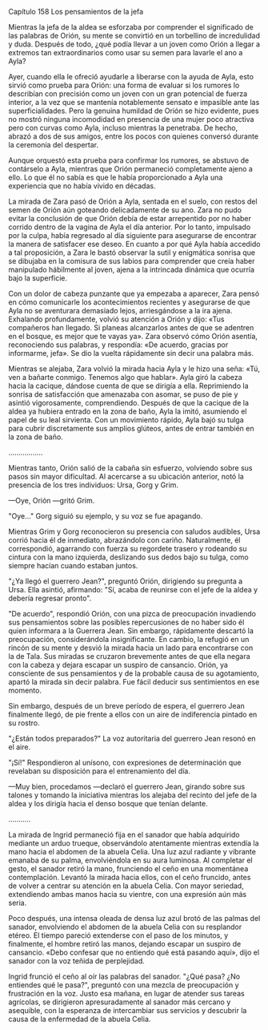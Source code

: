 
Capítulo 158 Los pensamientos de la jefa

Mientras la jefa de la aldea se esforzaba por comprender el significado de las palabras de Orión, su mente se convirtió en un torbellino de incredulidad y duda. Después de todo, ¿qué podía llevar a un joven como Orión a llegar a extremos tan extraordinarios como usar su semen para lavarle el ano a Ayla?

Ayer, cuando ella le ofreció ayudarle a liberarse con la ayuda de Ayla, esto sirvió como prueba para Orión: una forma de evaluar si los rumores lo describían con precisión como un joven con un gran potencial de fuerza interior, a la vez que se mantenía notablemente sensato e impasible ante las superficialidades. Pero la genuina humildad de Orión se hizo evidente, pues no mostró ninguna incomodidad en presencia de una mujer poco atractiva pero con curvas como Ayla, incluso mientras la penetraba. De hecho, abrazó a dos de sus amigos, entre los pocos con quienes conversó durante la ceremonia del despertar.

Aunque orquestó esta prueba para confirmar los rumores, se abstuvo de contárselo a Ayla, mientras que Orión permaneció completamente ajeno a ello. Lo que él no sabía es que le había proporcionado a Ayla una experiencia que no había vivido en décadas.

La mirada de Zara pasó de Orión a Ayla, sentada en el suelo, con restos del semen de Orión aún goteando delicadamente de su ano. Zara no pudo evitar la conclusión de que Orión debía de estar arrepentido por no haber corrido dentro de la vagina de Ayla el día anterior. Por lo tanto, impulsado por la culpa, había regresado al día siguiente para asegurarse de encontrar la manera de satisfacer ese deseo. En cuanto a por qué Ayla había accedido a tal proposición, a Zara le bastó observar la sutil y enigmática sonrisa que se dibujaba en la comisura de sus labios para comprender que creía haber manipulado hábilmente al joven, ajena a la intrincada dinámica que ocurría bajo la superficie.

Con un dolor de cabeza punzante que ya empezaba a aparecer, Zara pensó en cómo comunicarle los acontecimientos recientes y asegurarse de que Ayla no se aventurara demasiado lejos, arriesgándose a la ira ajena. Exhalando profundamente, volvió su atención a Orión y dijo: «Tus compañeros han llegado. Si planeas alcanzarlos antes de que se adentren en el bosque, es mejor que te vayas ya». Zara observó cómo Orión asentía, reconociendo sus palabras, y respondía: «De acuerdo, gracias por informarme, jefa». Se dio la vuelta rápidamente sin decir una palabra más.

Mientras se alejaba, Zara volvió la mirada hacia Ayla y le hizo una seña: «Tú, ven a bañarte conmigo. Tenemos algo que hablar». Ayla giró la cabeza hacia la cacique, dándose cuenta de que se dirigía a ella. Reprimiendo la sonrisa de satisfacción que amenazaba con asomar, se puso de pie y asintió vigorosamente, comprendiendo. Después de que la cacique de la aldea ya hubiera entrado en la zona de baño, Ayla la imitó, asumiendo el papel de su leal sirvienta. Con un movimiento rápido, Ayla bajó su tulga para cubrir discretamente sus amplios glúteos, antes de entrar también en la zona de baño.

….…..........

Mientras tanto, Orión salió de la cabaña sin esfuerzo, volviendo sobre sus pasos sin mayor dificultad. Al acercarse a su ubicación anterior, notó la presencia de los tres individuos: Ursa, Gorg y Grim.

—Oye, Orión —gritó Grim.

"Oye..." Gorg siguió su ejemplo, y su voz se fue apagando.

Mientras Grim y Gorg reconocieron su presencia con saludos audibles, Ursa corrió hacia él de inmediato, abrazándolo con cariño. Naturalmente, él correspondió, agarrando con fuerza su regordete trasero y rodeando su cintura con la mano izquierda, deslizando sus dedos bajo su tulga, como siempre hacían cuando estaban juntos.

"¿Ya llegó el guerrero Jean?", preguntó Orión, dirigiendo su pregunta a Ursa. Ella asintió, afirmando: "Sí, acaba de reunirse con el jefe de la aldea y debería regresar pronto".

"De acuerdo", respondió Orión, con una pizca de preocupación invadiendo sus pensamientos sobre las posibles repercusiones de no haber sido él quien informara a la Guerrera Jean. Sin embargo, rápidamente descartó la preocupación, considerándola insignificante. En cambio, la refugió en un rincón de su mente y desvió la mirada hacia un lado para encontrarse con la de Tala. Sus miradas se cruzaron brevemente antes de que ella negara con la cabeza y dejara escapar un suspiro de cansancio. Orión, ya consciente de sus pensamientos y de la probable causa de su agotamiento, apartó la mirada sin decir palabra. Fue fácil deducir sus sentimientos en ese momento.

Sin embargo, después de un breve período de espera, el guerrero Jean finalmente llegó, de pie frente a ellos con un aire de indiferencia pintado en su rostro.

"¿Están todos preparados?" La voz autoritaria del guerrero Jean resonó en el aire.

"¡Sí!" Respondieron al unísono, con expresiones de determinación que revelaban su disposición para el entrenamiento del día.

—Muy bien, procedamos —declaró el guerrero Jean, girando sobre sus talones y tomando la iniciativa mientras los alejaba del recinto del jefe de la aldea y los dirigía hacia el denso bosque que tenían delante.

…........

La mirada de Ingrid permaneció fija en el sanador que había adquirido mediante un arduo trueque, observándolo atentamente mientras extendía la mano hacia el abdomen de la abuela Celia. Una luz azul radiante y vibrante emanaba de su palma, envolviéndola en su aura luminosa. Al completar el gesto, el sanador retiró la mano, frunciendo el ceño en una momentánea contemplación. Levantó la mirada hacia ellos, con el ceño fruncido, antes de volver a centrar su atención en la abuela Celia. Con mayor seriedad, extendiendo ambas manos hacia su vientre, con una expresión aún más seria.

Poco después, una intensa oleada de densa luz azul brotó de las palmas del sanador, envolviendo el abdomen de la abuela Celia con su resplandor etéreo. El tiempo pareció extenderse con el paso de los minutos, y finalmente, el hombre retiró las manos, dejando escapar un suspiro de cansancio. «Debo confesar que no entiendo qué está pasando aquí», dijo el sanador con la voz teñida de perplejidad.

Ingrid frunció el ceño al oír las palabras del sanador. "¿Qué pasa? ¿No entiendes qué le pasa?", preguntó con una mezcla de preocupación y frustración en la voz. Justo esa mañana, en lugar de atender sus tareas agrícolas, se dirigieron apresuradamente al sanador más cercano y asequible, con la esperanza de intercambiar sus servicios y descubrir la causa de la enfermedad de la abuela Celia.